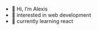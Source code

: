 - 👋 Hi, I’m Alexis
- 👀 interested in web development 
- 🌱 currently learning react

<!---
alexisgiannoulis98/alexisgiannoulis98 is a ✨ special ✨ repository because its `README.md` (this file) appears on your GitHub profile.
You can click the Preview link to take a look at your changes.
--->
